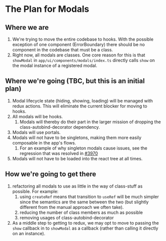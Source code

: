 # The Plan for Modals

## Where we are

1. We're trying to move the entire codebase to hooks.  With the possible exception of one component (ErrorBoundary) there should be no component in the codebase that must be a class.
1. Right now, all modals are classes.  One core reason for this is that `showModal` in `app/ui/components/modals/index.ts` directly calls `show` on the modal instance of a registered modal.

## Where we're going (TBC, but this is an initial plan)

1. Modal lifecycle state (hiding, showing, loading) will be managed with redux actions.  This will eliminate the current blocker for moving to hooks.
1. All modals will be hooks.
    1. Modals will thereby do their part in the larger mission of dropping the class-autobind-decorator dependency.
1. Modals will use portals.
1. Modals will not have to be singletons, making them more easily composable in the app's flows.
    1. For an example of why singleton modals cause issues, see the regression that was resolved in [#3970](https://github.com/Kong/insomnia/pull/3970)
1. Modals will not have to be loaded into the react tree at all times.

## How we're going to get there

1. refactoring all modals to use as little in the way of class-stuff as possible.  For example:
    1. using `createRef` means that transition to `useRef` will be much simpler since the semantics are the same between the two (but slightly different from the manual approach we often take).
    1. reducing the number of class members as much as possible
    1. removing usages of class-autobind-decorator
1. As a middle step to getting to redux, we may opt to move to passing the `show` callback in to `showModal` as a callback (rather than calling it directly on an instance).
